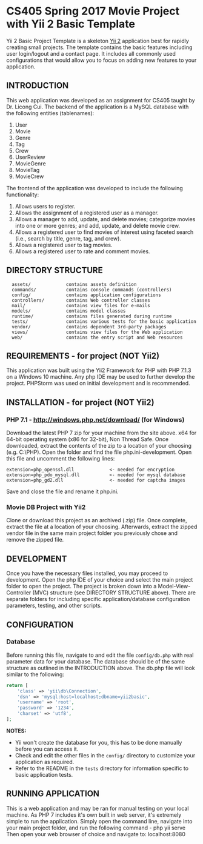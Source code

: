 CS405 Spring 2017 Movie Project with Yii 2 Basic Template
==========================================================

Yii 2 Basic Project Template is a skeleton [Yii 2](http://www.yiiframework.com/) application best for
rapidly creating small projects. The template contains the basic features including user login/logout and a contact page.
It includes all commonly used configurations that would allow you to focus on adding new
features to your application.

INTRODUCTION
------------

This web application was developed as an assignment for CS405 taught 
by Dr. Licong Cui. The backend of the application is a MySQL database
with the following entities (tablenames):

1. User
2. Movie
3. Genre
4. Tag
5. Crew
6. UserReview
7. MovieGenre
8. MovieTag
9. MovieCrew

The frontend of the application was developed to include the following 
functionality: 

1. Allows users to register. 
2. Allows the assignment of a registered user as a manager. 
3. Allows a manager to add, update, and delete movies; 
   categorize movies into one or more genres; 
   and add, update, and delete movie crew. 
4. Allows a registered user to find movies of interest using faceted 
   search (i.e., search by title, genre, tag, and crew). 
5. Allows a registered user to tag movies. 
6. Allows a registered user to rate and comment movies. 


DIRECTORY STRUCTURE
-------------------

      assets/             contains assets definition
      commands/           contains console commands (controllers)
      config/             contains application configurations
      controllers/        contains Web controller classes
      mail/               contains view files for e-mails
      models/             contains model classes
      runtime/            contains files generated during runtime
      tests/              contains various tests for the basic application
      vendor/             contains dependent 3rd-party packages
      views/              contains view files for the Web application
      web/                contains the entry script and Web resources


REQUIREMENTS - for project (NOT Yii2)
-------------------------------------

This application was built using the Yii2 Framework for PHP with 
PHP 7.1.3 on a Windows 10 machine. Any php IDE may be used to 
further develop the project. PHPStorm was used on initial development 
and is recommended.


INSTALLATION - for project (NOT Yii2)
-------------------------------------

### PHP 7.1 - http://windows.php.net/download/ (for Windows)

Download the latest PHP 7 zip for your machine from the site above. 
x64 for 64-bit operating system (x86 for 32-bit), Non Thread Safe. 
Once downloaded, extract the contents of the zip to a location of your 
choosing (e.g. C:\PHP\). Open the folder and find the file 
php.ini-development. Open this file and uncomment the following lines:

    extension=php_openssl.dll             <- needed for encryption
    extension=php_pdo_mysql.dll           <- needed for mysql database
    extension=php_gd2.dll                 <- needed for captcha images

Save and close the file and rename it php.ini.

### Movie DB Project with Yii2

Clone or download this project as an archived (.zip) file. Once complete, 
extract the file at a location of your choosing. Afterwards, extract 
the zipped vendor file in the same main project folder you previously 
chose and remove the zipped file.


DEVELOPMENT
-----------

Once you have the necessary files installed, you may proceed to development. 
Open the php IDE of your choice and select the main project folder to 
open the project. The project is broken down into a Model-View-Controller 
(MVC) structure (see DIRECTORY STRUCTURE above). There are separate folders 
for including specific application/database configuration parameters, testing, 
and other scripts. 


CONFIGURATION
-------------

### Database

Before running this file, navigate to and edit the file `config/db.php` 
with real parameter data for your database. The database should be 
of the same structure as outlined in the INTRODUCTION above. The db.php 
file will look similar to the following:

```php
return [
    'class' => 'yii\db\Connection',
    'dsn' => 'mysql:host=localhost;dbname=yii2basic',
    'username' => 'root',
    'password' => '1234',
    'charset' => 'utf8',
];
```

**NOTES:**
- Yii won't create the database for you, this has to be done manually before you can access it.
- Check and edit the other files in the `config/` directory to customize your application as required.
- Refer to the README in the `tests` directory for information specific to basic application tests.


RUNNING APPLICATION
-------------------
This is a web application and may be ran for manual testing on your local 
machine. As PHP 7 includes it's own built in web server, it's extremely 
simple to run the application. Simply open the command line, navigate into 
your main project folder, and run the following command - 
  php yii serve
Then open your web browser of choice and navigate to: localhost:8080
